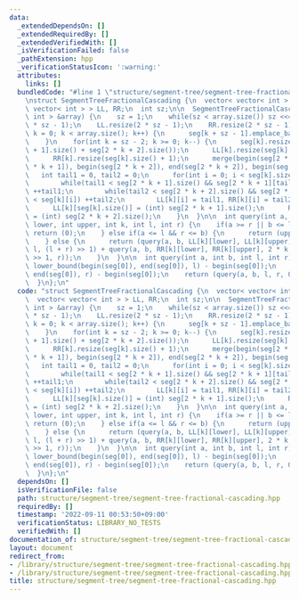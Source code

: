 ```yaml
---
data:
  _extendedDependsOn: []
  _extendedRequiredBy: []
  _extendedVerifiedWith: []
  _isVerificationFailed: false
  _pathExtension: hpp
  _verificationStatusIcon: ':warning:'
  attributes:
    links: []
  bundledCode: "#line 1 \"structure/segment-tree/segment-tree-fractional-cascading.hpp\"\
    \nstruct SegmentTreeFractionalCascading {\n  vector< vector< int > > seg;\n  vector<\
    \ vector< int > > LL, RR;\n  int sz;\n\n  SegmentTreeFractionalCascading(vector<\
    \ int > &array) {\n    sz = 1;\n    while(sz < array.size()) sz <<= 1;\n    seg.resize(2\
    \ * sz - 1);\n    LL.resize(2 * sz - 1);\n    RR.resize(2 * sz - 1);\n    for(int\
    \ k = 0; k < array.size(); k++) {\n      seg[k + sz - 1].emplace_back(array[k]);\n\
    \    }\n    for(int k = sz - 2; k >= 0; k--) {\n      seg[k].resize(seg[2 * k\
    \ + 1].size() + seg[2 * k + 2].size());\n      LL[k].resize(seg[k].size() + 1);\n\
    \      RR[k].resize(seg[k].size() + 1);\n      merge(begin(seg[2 * k + 1]), end(seg[2\
    \ * k + 1]), begin(seg[2 * k + 2]), end(seg[2 * k + 2]), begin(seg[k]));\n   \
    \   int tail1 = 0, tail2 = 0;\n      for(int i = 0; i < seg[k].size(); i++) {\n\
    \        while(tail1 < seg[2 * k + 1].size() && seg[2 * k + 1][tail1] < seg[k][i])\
    \ ++tail1;\n        while(tail2 < seg[2 * k + 2].size() && seg[2 * k + 2][tail2]\
    \ < seg[k][i]) ++tail2;\n        LL[k][i] = tail1, RR[k][i] = tail2;\n      }\n\
    \      LL[k][seg[k].size()] = (int) seg[2 * k + 1].size();\n      RR[k][seg[k].size()]\
    \ = (int) seg[2 * k + 2].size();\n    }\n  }\n\n  int query(int a, int b, int\
    \ lower, int upper, int k, int l, int r) {\n    if(a >= r || b <= l) {\n     \
    \ return (0);\n    } else if(a <= l && r <= b) {\n      return (upper - lower);\n\
    \    } else {\n      return (query(a, b, LL[k][lower], LL[k][upper], 2 * k + 1,\
    \ l, (l + r) >> 1) + query(a, b, RR[k][lower], RR[k][upper], 2 * k + 2, (l + r)\
    \ >> 1, r));\n    }\n  }\n\n  int query(int a, int b, int l, int r) {\n    l =\
    \ lower_bound(begin(seg[0]), end(seg[0]), l) - begin(seg[0]);\n    r = lower_bound(begin(seg[0]),\
    \ end(seg[0]), r) - begin(seg[0]);\n    return (query(a, b, l, r, 0, 0, sz));\n\
    \  }\n};\n"
  code: "struct SegmentTreeFractionalCascading {\n  vector< vector< int > > seg;\n\
    \  vector< vector< int > > LL, RR;\n  int sz;\n\n  SegmentTreeFractionalCascading(vector<\
    \ int > &array) {\n    sz = 1;\n    while(sz < array.size()) sz <<= 1;\n    seg.resize(2\
    \ * sz - 1);\n    LL.resize(2 * sz - 1);\n    RR.resize(2 * sz - 1);\n    for(int\
    \ k = 0; k < array.size(); k++) {\n      seg[k + sz - 1].emplace_back(array[k]);\n\
    \    }\n    for(int k = sz - 2; k >= 0; k--) {\n      seg[k].resize(seg[2 * k\
    \ + 1].size() + seg[2 * k + 2].size());\n      LL[k].resize(seg[k].size() + 1);\n\
    \      RR[k].resize(seg[k].size() + 1);\n      merge(begin(seg[2 * k + 1]), end(seg[2\
    \ * k + 1]), begin(seg[2 * k + 2]), end(seg[2 * k + 2]), begin(seg[k]));\n   \
    \   int tail1 = 0, tail2 = 0;\n      for(int i = 0; i < seg[k].size(); i++) {\n\
    \        while(tail1 < seg[2 * k + 1].size() && seg[2 * k + 1][tail1] < seg[k][i])\
    \ ++tail1;\n        while(tail2 < seg[2 * k + 2].size() && seg[2 * k + 2][tail2]\
    \ < seg[k][i]) ++tail2;\n        LL[k][i] = tail1, RR[k][i] = tail2;\n      }\n\
    \      LL[k][seg[k].size()] = (int) seg[2 * k + 1].size();\n      RR[k][seg[k].size()]\
    \ = (int) seg[2 * k + 2].size();\n    }\n  }\n\n  int query(int a, int b, int\
    \ lower, int upper, int k, int l, int r) {\n    if(a >= r || b <= l) {\n     \
    \ return (0);\n    } else if(a <= l && r <= b) {\n      return (upper - lower);\n\
    \    } else {\n      return (query(a, b, LL[k][lower], LL[k][upper], 2 * k + 1,\
    \ l, (l + r) >> 1) + query(a, b, RR[k][lower], RR[k][upper], 2 * k + 2, (l + r)\
    \ >> 1, r));\n    }\n  }\n\n  int query(int a, int b, int l, int r) {\n    l =\
    \ lower_bound(begin(seg[0]), end(seg[0]), l) - begin(seg[0]);\n    r = lower_bound(begin(seg[0]),\
    \ end(seg[0]), r) - begin(seg[0]);\n    return (query(a, b, l, r, 0, 0, sz));\n\
    \  }\n};\n"
  dependsOn: []
  isVerificationFile: false
  path: structure/segment-tree/segment-tree-fractional-cascading.hpp
  requiredBy: []
  timestamp: '2022-09-11 00:53:50+09:00'
  verificationStatus: LIBRARY_NO_TESTS
  verifiedWith: []
documentation_of: structure/segment-tree/segment-tree-fractional-cascading.hpp
layout: document
redirect_from:
- /library/structure/segment-tree/segment-tree-fractional-cascading.hpp
- /library/structure/segment-tree/segment-tree-fractional-cascading.hpp.html
title: structure/segment-tree/segment-tree-fractional-cascading.hpp
---
```

